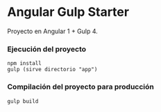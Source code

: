 # Angular Gulp Starter

Proyecto en Angular 1 + Gulp 4.

### Ejecución del proyecto
```
npm install
gulp (sirve directorio "app")
```

### Compilación del proyecto para producción
```
gulp build
```
